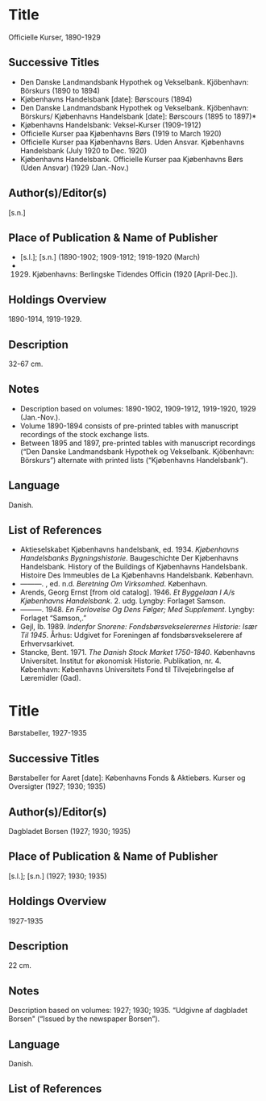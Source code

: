 # Title
Officielle Kurser, 1890-1929

## Successive Titles
* Den Danske Landmandsbank Hypothek og Vekselbank. Kjöbenhavn: Börskurs (1890 to 1894) 
* Kjøbenhavns Handelsbank [date]: Børscours (1894)
* Den Danske Landmandsbank Hypothek og Vekselbank. Kjöbenhavn: Börskurs/ Kjøbenhavns Handelsbank [date]: Børscours (1895 to 1897)*
* Kjøbenhavns Handelsbank: Veksel-Kurser (1909-1912)
* Officielle Kurser paa Kjøbenhavns Børs (1919 to March 1920)
* Officielle Kurser paa Kjøbenhavns Børs. Uden Ansvar. Kjøbenhavns Handelsbank (July 1920 to Dec. 1920)
* Kjøbenhavns Handelsbank. Officielle Kurser paa Kjøbenhavns Børs (Uden Ansvar) (1929 (Jan.-Nov.)

## Author(s)/Editor(s)
[s.n.]

## Place of Publication & Name of Publisher
* [s.l.]; [s.n.] (1890-1902; 1909-1912; 1919-1920 (March)
* 1929. Kjøbenhavns: Berlingske Tidendes Officin (1920 [April-Dec.]). 

## Holdings Overview
1890-1914, 1919-1929.

## Description
32-67 cm.

## Notes
* Description based on volumes: 1890-1902, 1909-1912, 1919-1920, 1929 (Jan.-Nov.). 
* Volume 1890-1894 consists of pre-printed tables with manuscript recordings of the stock exchange lists. 
* Between 1895 and 1897, pre-printed tables with manuscript recordings (“Den Danske Landmandsbank Hypothek og Vekselbank. Kjöbenhavn: Börskurs”) alternate with printed lists (“Kjøbenhavns Handelsbank”).  

## Language
Danish.

## List of References
* Aktieselskabet Kjøbenhavns handelsbank, ed. 1934. *Kjøbenhavns Handelsbanks Bygningshistorie*. Baugeschichte Der Kjøbenhavns Handelsbank. History of the Buildings of Kjøbenhavns Handelsbank. Histoire Des Immeubles de La Kjøbenhavns Handelsbank. København.
* ———. , ed. n.d. *Beretning Om Virksomhed*. København.
* Arends, Georg Ernst [from old catalog]. 1946. *Et Byggelaan I A/s Kjøbenhavns Handelsbank*. 2. udg. Lyngby: Forlaget Samson.
* ———. 1948. *En Forlovelse Og Dens Følger; Med Supplement*. Lyngby: Forlaget “Samson,.”
* Gejl, Ib. 1989. *Indenfor Snorene: Fondsbørsvekselerernes Historie: Især Til 1945*. Århus: Udgivet for Foreningen af fondsbørsvekselerere af Erhvervsarkivet.
* Stancke, Bent. 1971. *The Danish Stock Market 1750-1840*. Københavns Universitet. Institut for økonomisk Historie. Publikation, nr. 4. København: Københavns Universitets Fond til Tilvejebringelse af Læremidler (Gad).

# Title
Børstabeller, 1927-1935

## Successive Titles
Børstabeller for Aaret [date]: Københavns Fonds & Aktiebørs. Kurser og Oversigter (1927; 1930; 1935)

## Author(s)/Editor(s)
Dagbladet Borsen (1927; 1930; 1935)

## Place of Publication & Name of Publisher
[s.l.]; [s.n.]  (1927; 1930; 1935)

## Holdings Overview
1927-1935

## Description
22 cm.

## Notes
Description based on volumes: 1927; 1930; 1935. “Udgivne af dagbladet Borsen" (“Issued by the newspaper Borsen”).

## Language
Danish.

## List of References
